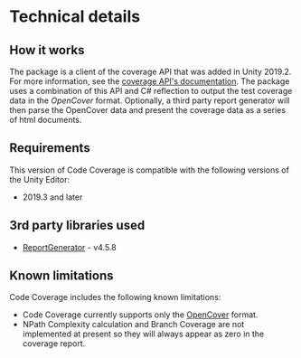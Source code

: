 # Technical details

## How it works

The package is a client of the coverage API that was added in Unity 2019.2. For more information, see the [coverage API's documentation](https://docs.unity3d.com/ScriptReference/TestTools.Coverage.html). The package uses a combination of this API and C# reflection to output the test coverage data in the *OpenCover* format. Optionally, a third party report generator will then parse the OpenCover data and present the coverage data as a series of html documents.

## Requirements

This version of Code Coverage is compatible with the following versions of the Unity Editor:

* 2019.3 and later

## 3rd party libraries used

* [ReportGenerator](https://github.com/danielpalme/ReportGenerator) - v4.5.8

## Known limitations

Code Coverage includes the following known limitations:

* Code Coverage currently supports only the [OpenCover](https://github.com/OpenCover/opencover) format.
* NPath Complexity calculation and Branch Coverage are not implemented at present so they will always appear as zero in the coverage report.